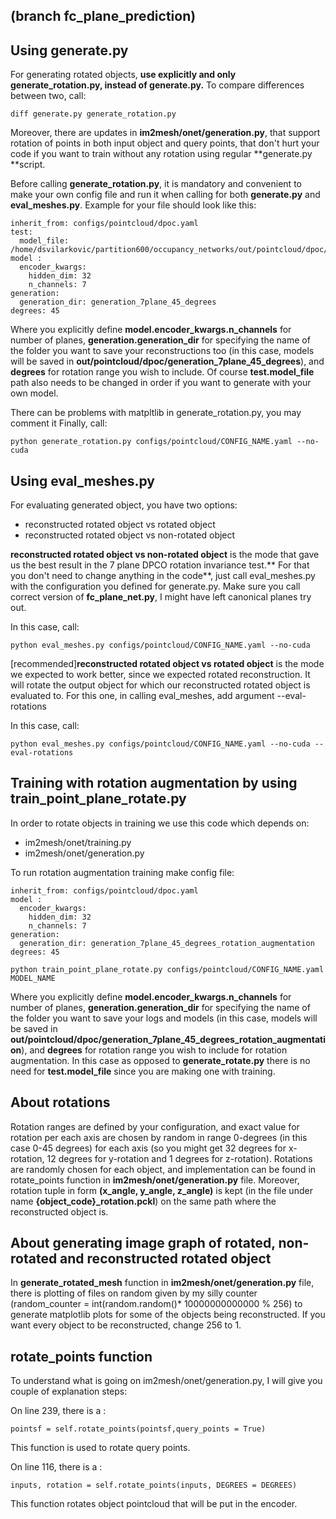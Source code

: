 ## (branch fc_plane_prediction)
## Using generate.py
For generating rotated objects, **use explicitly and only generate_rotation.py, instead of generate.py.** To compare differences between two, call:

`diff generate.py generate_rotation.py `


Moreover, there are updates in **im2mesh/onet/generation.py**, that support rotation of points in both input object and query points, that don't hurt your code if you want to train without any rotation using regular **generate.py **script. 


Before calling **generate_rotation.py**, it is mandatory and convenient to make your own config file and run it when calling for both **generate.py** and **eval_meshes.py**.
Example for your file should look like this:

```
inherit_from: configs/pointcloud/dpoc.yaml
test:
  model_file: /home/dsvilarkovic/partition600/occupancy_networks/out/pointcloud/dpoc/7planes_best.pt
model : 
  encoder_kwargs:
    hidden_dim: 32
    n_channels: 7
generation:
  generation_dir: generation_7plane_45_degrees
degrees: 45
```

Where you explicitly define **model.encoder_kwargs.n_channels** for number of planes, **generation.generation_dir** for specifying the name of the folder you want to save your reconstructions too (in this case, models will be saved in **out/pointcloud/dpoc/generation_7plane_45_degrees**), and **degrees** for rotation range you wish to include. Of course **test.model_file** path also needs to be changed in order if you want to generate with your own model.

There can be problems with matpltlib in generate_rotation.py, you may comment it
Finally, call:

`python generate_rotation.py configs/pointcloud/CONFIG_NAME.yaml --no-cuda`

## Using eval_meshes.py
For evaluating generated object, you have two options:
* reconstructed rotated object vs rotated object
* reconstructed rotated object vs non-rotated object

**reconstructed rotated object vs non-rotated object** is the mode that gave us the best result in the 7 plane DPCO rotation invariance test.** For that you don't need to change anything in the code**, just call eval_meshes.py with the configuration you defined for generate.py. Make sure you call correct version of **fc_plane_net.py**, I might have left canonical planes try out.

In this case, call: 

`python eval_meshes.py configs/pointcloud/CONFIG_NAME.yaml --no-cuda`


[recommended]**reconstructed rotated object vs rotated object** is the mode we expected to work better, since we expected rotated reconstruction. It will rotate the output object for which our reconstructed rotated object is evaluated to. For this one, in calling eval_meshes, add argument --eval-rotations

In this case, call:

`python eval_meshes.py configs/pointcloud/CONFIG_NAME.yaml --no-cuda --eval-rotations`


## Training with rotation augmentation by using train_point_plane_rotate.py

In order to rotate objects in training we use this code which depends on:
* im2mesh/onet/training.py 
* im2mesh/onet/generation.py

To run rotation augmentation training make config file:


```
inherit_from: configs/pointcloud/dpoc.yaml
model : 
  encoder_kwargs:
    hidden_dim: 32
    n_channels: 7
generation:
  generation_dir: generation_7plane_45_degrees_rotation_augmentation
degrees: 45
```

`python train_point_plane_rotate.py configs/pointcloud/CONFIG_NAME.yaml MODEL_NAME`

Where you explicitly define **model.encoder_kwargs.n_channels** for number of planes, **generation.generation_dir** for specifying the name of the folder you want to save your logs and models (in this case, models will be saved in **out/pointcloud/dpoc/generation_7plane_45_degrees_rotation_augmentation**), and **degrees** for rotation range you wish to include for rotation augmentation. In this case as opposed to **generate_rotate.py** there is no need for **test.model_file** since you are making one with training.

## About rotations

Rotation ranges are defined by your configuration, and exact value for rotation per each axis are chosen by random in range 0-degrees (in this case 0-45 degrees) for each axis (so you might get 32 degrees for x-rotation, 12 degrees for y-rotation and 1 degrees for z-rotation). Rotations are randomly chosen for each object, and implementation can be found in rotate_points function in **im2mesh/onet/generation.py** file. 
Moreover, rotation tuple in form **(x_angle, y_angle, z_angle)** is kept (in the file under name **{object_code}_rotation.pckl**) on the same path where the reconstructed object is.

## About generating image graph of rotated, non-rotated and reconstructed rotated object
In **generate_rotated_mesh** function in **im2mesh/onet/generation.py** file, there is plotting of files on random given by my silly counter (random_counter = int(random.random()* 10000000000000 % 256) to generate matplotlib plots for some of the objects being reconstructed. If you want every object to be reconstructed, change 256 to 1.


## rotate_points function
To understand what is going on im2mesh/onet/generation.py, I will give you couple of explanation steps:

On line 239, there is a : 

`pointsf = self.rotate_points(pointsf,query_points = True)`

This function is used to rotate query points.    

On line 116, there is a : 

`inputs, rotation = self.rotate_points(inputs, DEGREES = DEGREES)`

This function rotates object pointcloud that will be put in the encoder.
